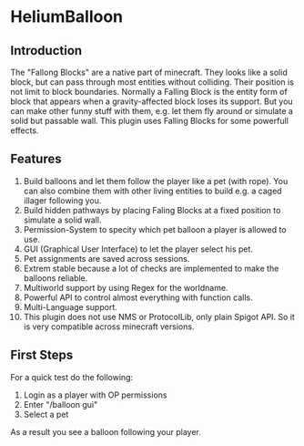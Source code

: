 # HeliumBalloon

## Introduction
The "Fallong Blocks" are a native part of minecraft. They looks like a solid block, but can pass through most entities without colliding. Their position is not limit to block boundaries. Normally a Falling Block is the entity form of block that appears when a gravity-affected block loses its support. But you can make other funny stuff with them, e.g. let them fly around or simulate a solid but passable wall. This plugin uses Falling Blocks for some powerfull effects.

## Features
1. Build balloons and let them follow the player like a pet (with rope). You can also combine them with other living entities to build e.g. a caged illager following you.
2. Build hidden pathways by placing Faling Blocks at a fixed position to simulate a solid wall.
3. Permission-System to specity which pet balloon a player is allowed to use.
4. GUI (Graphical User Interface) to let the player select his pet.
5. Pet assignments are saved across sessions.
7. Extrem stable because a lot of checks are implemented to make the balloons reliable.
6. Multiworld support by using Regex for the worldname.
8. Powerful API to control almost everything with function calls.
9. Multi-Language support.
10. This plugin does not use NMS or ProtocolLib, only plain Spigot API. So it is very compatible across minecraft versions.

## First Steps
For a quick test do the following:
1. Login as a player with OP permissions
2. Enter "/balloon gui"
3. Select a pet

As a result you see a balloon following your player.
